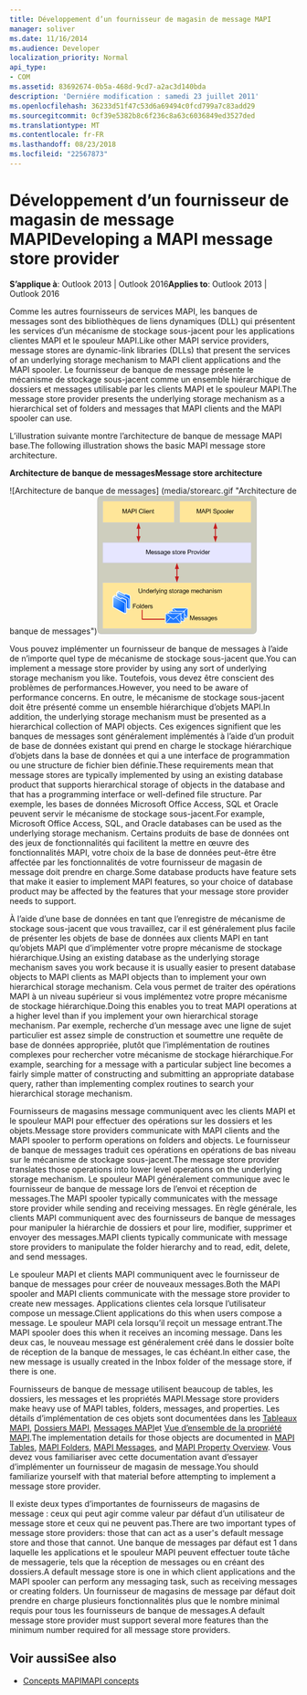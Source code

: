 ```yaml
---
title: Développement d’un fournisseur de magasin de message MAPI
manager: soliver
ms.date: 11/16/2014
ms.audience: Developer
localization_priority: Normal
api_type:
- COM
ms.assetid: 83692674-0b5a-468d-9cd7-a2ac3d140bda
description: 'Derniére modification : samedi 23 juillet 2011'
ms.openlocfilehash: 36233d51f47c53d6a69494c0fcd799a7c83add29
ms.sourcegitcommit: 0cf39e5382b8c6f236c8a63c6036849ed3527ded
ms.translationtype: MT
ms.contentlocale: fr-FR
ms.lasthandoff: 08/23/2018
ms.locfileid: "22567873"
---
```

# <a name="developing-a-mapi-message-store-provider"></a><span data-ttu-id="58885-103">Développement d’un fournisseur de magasin de message MAPI</span><span class="sxs-lookup"><span data-stu-id="58885-103">Developing a MAPI message store provider</span></span>
  
<span data-ttu-id="58885-104">**S’applique à**: Outlook 2013 | Outlook 2016</span><span class="sxs-lookup"><span data-stu-id="58885-104">**Applies to**: Outlook 2013 | Outlook 2016</span></span> 
  
<span data-ttu-id="58885-105">Comme les autres fournisseurs de services MAPI, les banques de messages sont des bibliothèques de liens dynamiques (DLL) qui présentent les services d’un mécanisme de stockage sous-jacent pour les applications clientes MAPI et le spouleur MAPI.</span><span class="sxs-lookup"><span data-stu-id="58885-105">Like other MAPI service providers, message stores are dynamic-link libraries (DLLs) that present the services of an underlying storage mechanism to MAPI client applications and the MAPI spooler.</span></span> <span data-ttu-id="58885-106">Le fournisseur de banque de message présente le mécanisme de stockage sous-jacent comme un ensemble hiérarchique de dossiers et messages utilisable par les clients MAPI et le spouleur MAPI.</span><span class="sxs-lookup"><span data-stu-id="58885-106">The message store provider presents the underlying storage mechanism as a hierarchical set of folders and messages that MAPI clients and the MAPI spooler can use.</span></span>
  
<span data-ttu-id="58885-107">L’illustration suivante montre l’architecture de banque de message MAPI base.</span><span class="sxs-lookup"><span data-stu-id="58885-107">The following illustration shows the basic MAPI message store architecture.</span></span>
  
<span data-ttu-id="58885-108">**Architecture de banque de messages**</span><span class="sxs-lookup"><span data-stu-id="58885-108">**Message store architecture**</span></span>
  
<span data-ttu-id="58885-109">![Architecture de banque de messages] (media/storearc.gif "Architecture de banque de messages")</span><span class="sxs-lookup"><span data-stu-id="58885-109">![Message store architecture](media/storearc.gif "Message store architecture")</span></span>
  
<span data-ttu-id="58885-110">Vous pouvez implémenter un fournisseur de banque de messages à l’aide de n’importe quel type de mécanisme de stockage sous-jacent que.</span><span class="sxs-lookup"><span data-stu-id="58885-110">You can implement a message store provider by using any sort of underlying storage mechanism you like.</span></span> <span data-ttu-id="58885-111">Toutefois, vous devez être conscient des problèmes de performances.</span><span class="sxs-lookup"><span data-stu-id="58885-111">However, you need to be aware of performance concerns.</span></span> <span data-ttu-id="58885-112">En outre, le mécanisme de stockage sous-jacent doit être présenté comme un ensemble hiérarchique d’objets MAPI.</span><span class="sxs-lookup"><span data-stu-id="58885-112">In addition, the underlying storage mechanism must be presented as a hierarchical collection of MAPI objects.</span></span> <span data-ttu-id="58885-113">Ces exigences signifient que les banques de messages sont généralement implémentés à l’aide d’un produit de base de données existant qui prend en charge le stockage hiérarchique d’objets dans la base de données et qui a une interface de programmation ou une structure de fichier bien définie.</span><span class="sxs-lookup"><span data-stu-id="58885-113">These requirements mean that message stores are typically implemented by using an existing database product that supports hierarchical storage of objects in the database and that has a programming interface or well-defined file structure.</span></span> <span data-ttu-id="58885-114">Par exemple, les bases de données Microsoft Office Access, SQL et Oracle peuvent servir le mécanisme de stockage sous-jacent.</span><span class="sxs-lookup"><span data-stu-id="58885-114">For example, Microsoft Office Access, SQL, and Oracle databases can be used as the underlying storage mechanism.</span></span> <span data-ttu-id="58885-115">Certains produits de base de données ont des jeux de fonctionnalités qui facilitent la mettre en œuvre des fonctionnalités MAPI, votre choix de la base de données peut-être être affectée par les fonctionnalités de votre fournisseur de magasin de message doit prendre en charge.</span><span class="sxs-lookup"><span data-stu-id="58885-115">Some database products have feature sets that make it easier to implement MAPI features, so your choice of database product may be affected by the features that your message store provider needs to support.</span></span>
  
<span data-ttu-id="58885-116">À l’aide d’une base de données en tant que l’enregistre de mécanisme de stockage sous-jacent que vous travaillez, car il est généralement plus facile de présenter les objets de base de données aux clients MAPI en tant qu’objets MAPI que d’implémenter votre propre mécanisme de stockage hiérarchique.</span><span class="sxs-lookup"><span data-stu-id="58885-116">Using an existing database as the underlying storage mechanism saves you work because it is usually easier to present database objects to MAPI clients as MAPI objects than to implement your own hierarchical storage mechanism.</span></span> <span data-ttu-id="58885-117">Cela vous permet de traiter des opérations MAPI à un niveau supérieur si vous implémentez votre propre mécanisme de stockage hiérarchique.</span><span class="sxs-lookup"><span data-stu-id="58885-117">Doing this enables you to treat MAPI operations at a higher level than if you implement your own hierarchical storage mechanism.</span></span> <span data-ttu-id="58885-118">Par exemple, recherche d’un message avec une ligne de sujet particulier est assez simple de construction et soumettre une requête de base de données appropriée, plutôt que l’implémentation de routines complexes pour rechercher votre mécanisme de stockage hiérarchique.</span><span class="sxs-lookup"><span data-stu-id="58885-118">For example, searching for a message with a particular subject line becomes a fairly simple matter of constructing and submitting an appropriate database query, rather than implementing complex routines to search your hierarchical storage mechanism.</span></span>
  
<span data-ttu-id="58885-119">Fournisseurs de magasins message communiquent avec les clients MAPI et le spouleur MAPI pour effectuer des opérations sur les dossiers et les objets.</span><span class="sxs-lookup"><span data-stu-id="58885-119">Message store providers communicate with MAPI clients and the MAPI spooler to perform operations on folders and objects.</span></span> <span data-ttu-id="58885-120">Le fournisseur de banque de messages traduit ces opérations en opérations de bas niveau sur le mécanisme de stockage sous-jacent.</span><span class="sxs-lookup"><span data-stu-id="58885-120">The message store provider translates those operations into lower level operations on the underlying storage mechanism.</span></span> <span data-ttu-id="58885-121">Le spouleur MAPI généralement communique avec le fournisseur de banque de message lors de l’envoi et réception de messages.</span><span class="sxs-lookup"><span data-stu-id="58885-121">The MAPI spooler typically communicates with the message store provider while sending and receiving messages.</span></span> <span data-ttu-id="58885-122">En règle générale, les clients MAPI communiquent avec des fournisseurs de banque de messages pour manipuler la hiérarchie de dossiers et pour lire, modifier, supprimer et envoyer des messages.</span><span class="sxs-lookup"><span data-stu-id="58885-122">MAPI clients typically communicate with message store providers to manipulate the folder hierarchy and to read, edit, delete, and send messages.</span></span>
  
<span data-ttu-id="58885-123">Le spouleur MAPI et clients MAPI communiquent avec le fournisseur de banque de messages pour créer de nouveaux messages.</span><span class="sxs-lookup"><span data-stu-id="58885-123">Both the MAPI spooler and MAPI clients communicate with the message store provider to create new messages.</span></span> <span data-ttu-id="58885-124">Applications clientes cela lorsque l’utilisateur compose un message.</span><span class="sxs-lookup"><span data-stu-id="58885-124">Client applications do this when users compose a message.</span></span> <span data-ttu-id="58885-125">Le spouleur MAPI cela lorsqu’il reçoit un message entrant.</span><span class="sxs-lookup"><span data-stu-id="58885-125">The MAPI spooler does this when it receives an incoming message.</span></span> <span data-ttu-id="58885-126">Dans les deux cas, le nouveau message est généralement créé dans le dossier boîte de réception de la banque de messages, le cas échéant.</span><span class="sxs-lookup"><span data-stu-id="58885-126">In either case, the new message is usually created in the Inbox folder of the message store, if there is one.</span></span>
  
<span data-ttu-id="58885-127">Fournisseurs de banque de message utilisent beaucoup de tables, les dossiers, les messages et les propriétés MAPI.</span><span class="sxs-lookup"><span data-stu-id="58885-127">Message store providers make heavy use of MAPI tables, folders, messages, and properties.</span></span> <span data-ttu-id="58885-128">Les détails d’implémentation de ces objets sont documentées dans les [Tableaux MAPI](mapi-tables.md), [Dossiers MAPI](mapi-folders.md), [Messages MAPI](mapi-messages.md)et [Vue d’ensemble de la propriété MAPI](mapi-property-overview.md).</span><span class="sxs-lookup"><span data-stu-id="58885-128">The implementation details for those objects are documented in [MAPI Tables](mapi-tables.md), [MAPI Folders](mapi-folders.md), [MAPI Messages](mapi-messages.md), and [MAPI Property Overview](mapi-property-overview.md).</span></span> <span data-ttu-id="58885-129">Vous devez vous familiariser avec cette documentation avant d’essayer d’implémenter un fournisseur de magasin de message.</span><span class="sxs-lookup"><span data-stu-id="58885-129">You should familiarize yourself with that material before attempting to implement a message store provider.</span></span>
  
<span data-ttu-id="58885-130">Il existe deux types d’importantes de fournisseurs de magasins de message : ceux qui peut agir comme valeur par défaut d’un utilisateur de message store et ceux qui ne peuvent pas.</span><span class="sxs-lookup"><span data-stu-id="58885-130">There are two important types of message store providers: those that can act as a user's default message store and those that cannot.</span></span> <span data-ttu-id="58885-131">Une banque de messages par défaut est 1 dans laquelle les applications et le spouleur MAPI peuvent effectuer toute tâche de messagerie, tels que la réception de messages ou en créant des dossiers.</span><span class="sxs-lookup"><span data-stu-id="58885-131">A default message store is one in which client applications and the MAPI spooler can perform any messaging task, such as receiving messages or creating folders.</span></span> <span data-ttu-id="58885-132">Un fournisseur de magasins de message par défaut doit prendre en charge plusieurs fonctionnalités plus que le nombre minimal requis pour tous les fournisseurs de banque de messages.</span><span class="sxs-lookup"><span data-stu-id="58885-132">A default message store provider must support several more features than the minimum number required for all message store providers.</span></span>
  
## <a name="see-also"></a><span data-ttu-id="58885-133">Voir aussi</span><span class="sxs-lookup"><span data-stu-id="58885-133">See also</span></span>

- [<span data-ttu-id="58885-134">Concepts MAPI</span><span class="sxs-lookup"><span data-stu-id="58885-134">MAPI concepts</span></span>](mapi-concepts.md)

